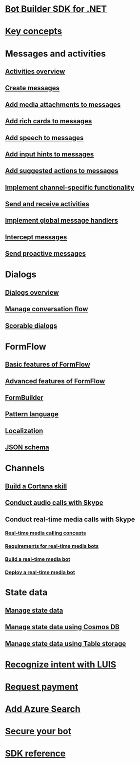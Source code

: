 # [Bot Builder SDK for .NET](bot-builder-dotnet-overview.md)
# [Key concepts](bot-builder-dotnet-concepts.md)
# Messages and activities
## [Activities overview](bot-builder-dotnet-activities.md)
## [Create messages](bot-builder-dotnet-create-messages.md)
## [Add media attachments to messages](bot-builder-dotnet-add-media-attachments.md)
## [Add rich cards to messages](bot-builder-dotnet-add-rich-card-attachments.md)
## [Add speech to messages](bot-builder-dotnet-text-to-speech.md)
## [Add input hints to messages](bot-builder-dotnet-add-input-hints.md)
## [Add suggested actions to messages](bot-builder-dotnet-add-suggested-actions.md)
## [Implement channel-specific functionality](bot-builder-dotnet-channeldata.md)
## [Send and receive activities](bot-builder-dotnet-connector.md)
## [Implement global message handlers](bot-builder-dotnet-global-handlers.md)
## [Intercept messages](bot-builder-dotnet-middleware.md)
## [Send proactive messages](bot-builder-dotnet-proactive-messages.md)
# Dialogs
## [Dialogs overview](bot-builder-dotnet-dialogs.md)
## [Manage conversation flow](bot-builder-dotnet-manage-conversation-flow.md)
## [Scorable dialogs](bot-builder-dotnet-scorable-dialogs.md)
# FormFlow
## [Basic features of FormFlow](bot-builder-dotnet-formflow.md)
## [Advanced features of FormFlow](bot-builder-dotnet-formflow-advanced.md)
## [FormBuilder](bot-builder-dotnet-formflow-formbuilder.md)
## [Pattern language](bot-builder-dotnet-formflow-pattern-language.md)
## [Localization](bot-builder-dotnet-formflow-localize.md)
## [JSON schema](bot-builder-dotnet-formflow-json-schema.md)
# Channels
## [Build a Cortana skill](bot-builder-dotnet-cortana-skill.md)
## [Conduct audio calls with Skype](bot-builder-dotnet-audio-calls.md)
## Conduct real-time media calls with Skype
### [Real-time media calling concepts](bot-builder-dotnet-real-time-media-concepts.md)
### [Requirements for real-time media bots](bot-builder-dotnet-real-time-media-requirements.md)
### [Build a real-time media bot](bot-builder-dotnet-real-time-audio-video-call-overview.md)
### [Deploy a real-time media bot](bot-builder-dotnet-real-time-deploy-visual-studio.md)
# State data
## [Manage state data](bot-builder-dotnet-state.md)
## [Manage state data using Cosmos DB](bot-builder-dotnet-state-azure-cosmosdb.md)
## [Manage state data using Table storage](bot-builder-dotnet-state-azure-table-storage.md)
# [Recognize intent with LUIS](bot-builder-dotnet-luis-dialogs.md)
# [Request payment](bot-builder-dotnet-request-payment.md)
# [Add Azure Search](bot-builder-dotnet-search-azure.md)
# [Secure your bot](bot-builder-dotnet-security.md)
# [SDK reference](/dotnet/api/?view=botbuilder-3.11.0)